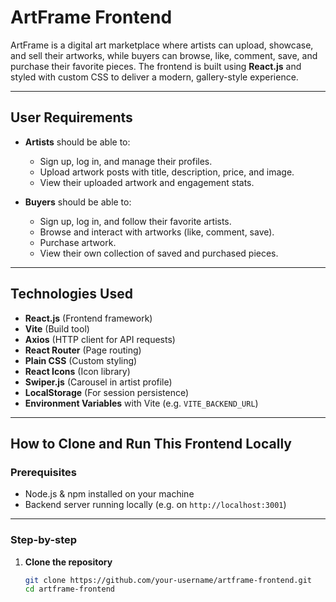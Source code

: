 # ArtFrame Frontend

ArtFrame is a digital art marketplace where artists can upload, showcase, and sell their artworks, while buyers can browse, like, comment, save, and purchase their favorite pieces. The frontend is built using **React.js** and styled with custom CSS to deliver a modern, gallery-style experience.

---

## User Requirements

- **Artists** should be able to:
  - Sign up, log in, and manage their profiles.
  - Upload artwork posts with title, description, price, and image.
  - View their uploaded artwork and engagement stats.

- **Buyers** should be able to:
  - Sign up, log in, and follow their favorite artists.
  - Browse and interact with artworks (like, comment, save).
  - Purchase artwork.
  - View their own collection of saved and purchased pieces.

---

## Technologies Used

- **React.js** (Frontend framework)
- **Vite** (Build tool)
- **Axios** (HTTP client for API requests)
- **React Router** (Page routing)
- **Plain CSS** (Custom styling)
- **React Icons** (Icon library)
- **Swiper.js** (Carousel in artist profile)
- **LocalStorage** (For session persistence)
- **Environment Variables** with Vite (e.g. `VITE_BACKEND_URL`)

---

## How to Clone and Run This Frontend Locally

### Prerequisites
- Node.js & npm installed on your machine
- Backend server running locally (e.g. on `http://localhost:3001`)

---

### Step-by-step

1. **Clone the repository**
   ```bash
   git clone https://github.com/your-username/artframe-frontend.git
   cd artframe-frontend

